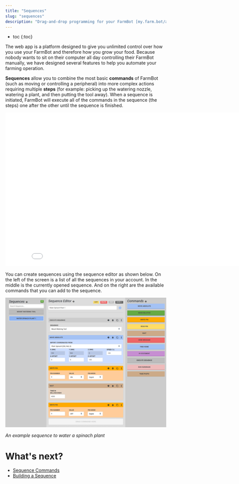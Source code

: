 ```yaml
---
title: "Sequences"
slug: "sequences"
description: "Drag-and-drop programming for your FarmBot [my.farm.bot/app/sequences](https://my.farm.bot/app/sequences)"
---
```


* toc
{:toc}

The web app is a platform designed to give you unlimited control over how you use your FarmBot and therefore how you grow your food. Because nobody wants to sit on their computer all day controlling their FarmBot manually, we have designed several features to help you automate your farming operation.

**Sequences** allow you to combine the most basic **commands** of FarmBot (such as moving or controlling a peripheral) into more complex actions requiring multiple **steps** (for example: picking up the watering nozzle, watering a plant, and then putting the tool away). When a sequence is initiated, FarmBot will execute all of the commands in the sequence (the steps) one after the other until the sequence is finished.

<iframe class="embedly-embed" src="//cdn.embedly.com/widgets/media.html?src=https%3A%2F%2Fwww.youtube.com%2Fembed%2Fvideoseries%3Flist%3DPLMhsMRlKjcNIYlDKDdKvPQuHqBjjS1ZGc&url=http%3A%2F%2Fwww.youtube.com%2Fwatch%3Fv%3DlGrY0e4zVEg&image=https%3A%2F%2Fi.ytimg.com%2Fvi%2FlGrY0e4zVEg%2Fhqdefault.jpg&key=f2aa6fc3595946d0afc3d76cbbd25dc3&type=text%2Fhtml&schema=youtube" width="854" height="480" scrolling="no" frameborder="0" allowfullscreen></iframe>

You can create sequences using the sequence editor as shown below. On the left of the screen is a list of all the sequences in your account. In the middle is the currently opened sequence. And on the right are the available commands that you can add to the sequence.

![db260d9-spinach_1.png](_images/spinach_1.png)

_An example sequence to water a spinach plant_


# What's next?

 * [Sequence Commands](../Web-App/sequences/sequence-commands.md)
 * [Building a Sequence](../Web-App/sequences/building-a-sequence.md)
